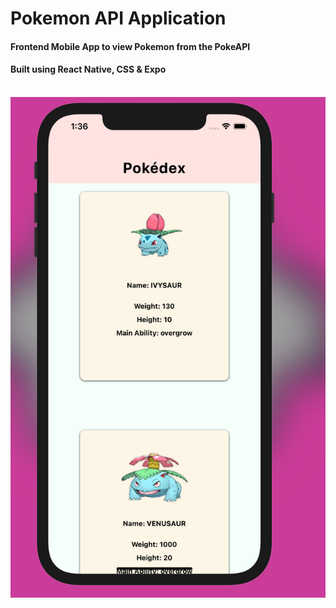 # Pokemon API Application

#### Frontend Mobile App to view Pokemon from the PokeAPI

#### Built using React Native, CSS & Expo

<br/>
<img src="/img/poke.png" alt="image">
<br/>
